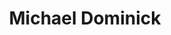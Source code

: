 ---
avatar: /images/people/michael.jpg
avatar_small: /images/people/michael_small.jpg
bio: Software Developer & entrepreneur working on a startup in the AI bots space.
gplus: null
homepage: http://dominickm.com/
instagram: https://instagram.com/dominucco
linkedin: null
title: Michael Dominick
twitter: https://twitter.com/dominucco
type: host
username: michael
youtube: null
---